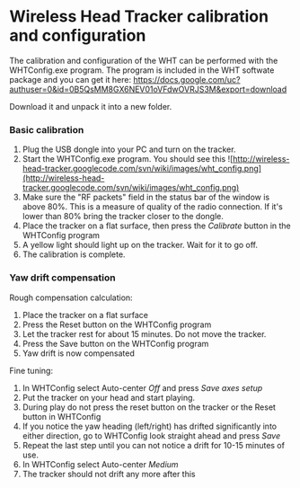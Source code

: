 # Wireless Head Tracker calibration and configuration #

The calibration and configuration of the WHT can be performed with the WHTConfig.exe program. The program is included in the WHT softwate package and you can get it here: https://docs.google.com/uc?authuser=0&id=0B5QsMM8GX6NEV01oVFdwOVRJS3M&export=download

Download it and unpack it into a new folder.

### Basic calibration ###

  1. Plug the USB dongle into your PC and turn on the tracker.
  1. Start the WHTConfig.exe program. You should see this ![http://wireless-head-tracker.googlecode.com/svn/wiki/images/wht_config.png](http://wireless-head-tracker.googlecode.com/svn/wiki/images/wht_config.png)
  1. Make sure the "RF packets" field in the status bar of the window is above 80%. This is a measure of quality of the radio connection. If it's lower than 80% bring the tracker closer to the dongle.
  1. Place the tracker on a flat surface, then press the _Calibrate_ button in the WHTConfig program
  1. A yellow light should light up on the tracker. Wait for it to go off.
  1. The calibration is complete.

### Yaw drift compensation ###

Rough compensation calculation:

  1. Place the tracker on a flat surface
  1. Press the Reset button on the WHTConfig program
  1. Let the tracker rest for about 15 minutes. Do not move the tracker.
  1. Press the Save button on the WHTConfig program
  1. Yaw drift is now compensated

Fine tuning:

  1. In WHTConfig select Auto-center _Off_ and press _Save axes setup_
  1. Put the tracker on your head and start playing.
  1. During play do not press the reset button on the tracker or the Reset button in WHTConfig
  1. If you notice the yaw heading (left/right) has drifted significantly into either direction, go to WHTConfig look straight ahead and press _Save_
  1. Repeat the last step until you can not notice a drift for 10-15 minutes of use.
  1. In WHTConfig select Auto-center _Medium_
  1. The tracker should not drift any more after this